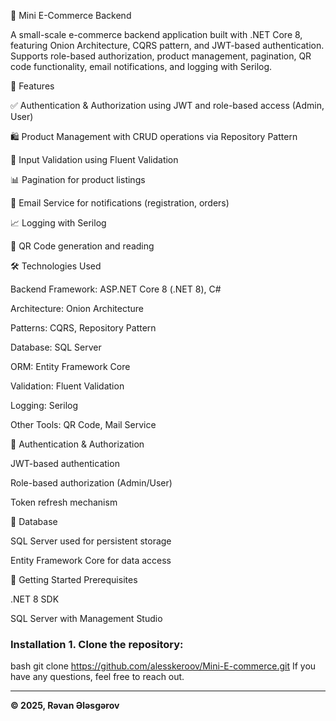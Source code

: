 🛒 Mini E-Commerce Backend

A small-scale e-commerce backend application built with .NET Core 8, featuring Onion Architecture, CQRS pattern, and JWT-based authentication. Supports role-based authorization, product management, pagination, QR code functionality, email notifications, and logging with Serilog.

🔧 Features

✅ Authentication & Authorization using JWT and role-based access (Admin, User)

🛍️ Product Management with CRUD operations via Repository Pattern

📑 Input Validation using Fluent Validation

📊 Pagination for product listings

📧 Email Service for notifications (registration, orders)

📈 Logging with Serilog

📱 QR Code generation and reading

🛠️ Technologies Used

Backend Framework: ASP.NET Core 8 (.NET 8), C#

Architecture: Onion Architecture

Patterns: CQRS, Repository Pattern

Database: SQL Server

ORM: Entity Framework Core

Validation: Fluent Validation

Logging: Serilog

Other Tools: QR Code, Mail Service

🔑 Authentication & Authorization

JWT-based authentication

Role-based authorization (Admin/User)

Token refresh mechanism

💾 Database

SQL Server used for persistent storage

Entity Framework Core for data access

🚀 Getting Started
Prerequisites

.NET 8 SDK

SQL Server with Management Studio

### Installation 1. Clone the repository:
bash
   git clone https://github.com/alesskeroov/Mini-E-commerce.git
If you have any questions, feel free to reach out.

---

**© 2025, Rəvan Ələsgərov**
